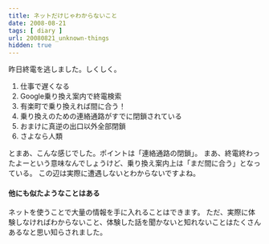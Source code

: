 ```yaml
---
title: ネットだけじゃわからないこと
date: 2008-08-21
tags: [ diary ]
url: 20080821_unknown-things
hidden: true
---
```

昨日終電を逃しました。しくしく。

<ol>
	<li>仕事で遅くなる</li>
	<li>Google乗り換え案内で終電検索</li>
	<li>有楽町で乗り換えれば間に合う！</li>
	<li>乗り換えのための連絡通路がすでに閉鎖されている</li>
	<li>おまけに真逆の出口以外全部閉鎖</li>
	<li>さよなら人類</li>
</ol>

とまあ、こんな感じでした。ポイントは「連絡通路の閉鎖」。
まあ、終電終わったよーという意味なんでしょうけど、乗り換え案内上は「まだ間に合う」となっている。
この辺は実際に遭遇しないとわからないですよね。

<h4>他にも似たようなことはある</h4>
ネットを使うことで大量の情報を手に入れることはできます。
ただ、実際に体験しなければわからないこと、体験した話を聞かないと知れないことはたくさんあるなと思い知らされました。
